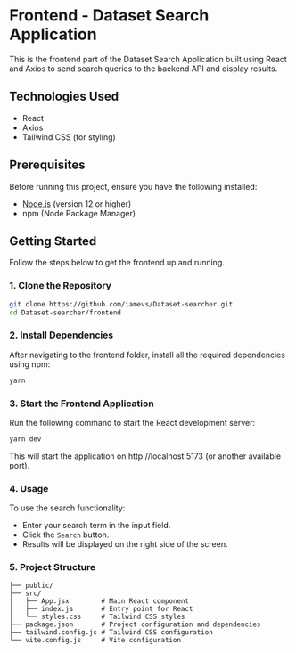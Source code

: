 # Frontend - Dataset Search Application

This is the frontend part of the Dataset Search Application built using React and Axios to send search queries to the backend API and display results.

## Technologies Used
- React
- Axios
- Tailwind CSS (for styling)

## Prerequisites

Before running this project, ensure you have the following installed:

- [Node.js](https://nodejs.org/en/download/) (version 12 or higher)
- npm (Node Package Manager)

## Getting Started

Follow the steps below to get the frontend up and running.

### 1. Clone the Repository

```bash
git clone https://github.com/iamevs/Dataset-searcher.git
cd Dataset-searcher/frontend
```

### 2. Install Dependencies

After navigating to the frontend folder, install all the required dependencies using npm:

```bash
yarn 
```

### 3. Start the Frontend Application

Run the following command to start the React development server:

```bash
yarn dev
```
This will start the application on http://localhost:5173 (or another available port).

### 4. Usage

To use the search functionality:

- Enter your search term in the input field.
- Click the `Search` button.
- Results will be displayed on the right side of the screen.

### 5. Project Structure

```
├── public/
├── src/
│   ├── App.jsx        # Main React component
│   ├── index.js       # Entry point for React
│   └── styles.css     # Tailwind CSS styles
├── package.json       # Project configuration and dependencies
├── tailwind.config.js # Tailwind CSS configuration
└── vite.config.js     # Vite configuration
```


